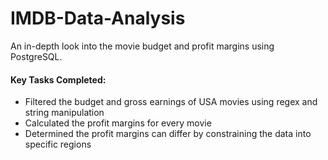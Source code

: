 # IMDB-Data-Analysis

An in-depth look into the movie budget and profit margins using PostgreSQL.

#### Key Tasks Completed:

- Filtered the budget and gross earnings of USA movies using regex and string manipulation
- Calculated the profit margins for every movie
- Determined the profit margins can differ by constraining the data into specific regions
